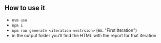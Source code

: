## How to use it

- `nvm use`
- `npm i`
- `npm run generate <iteration vestrsion>` (ex. "First Iteration")
- in the output folder you'll find the HTML with the report for that iteration